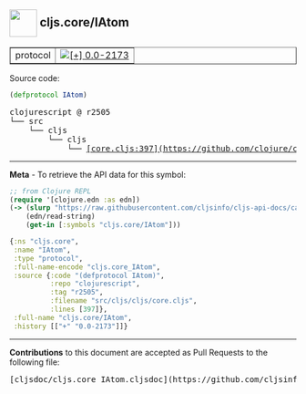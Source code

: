 ## <img width="48px" valign="middle" src="http://i.imgur.com/Hi20huC.png"> cljs.core/IAtom

 <table border="1">
<tr>

<td>protocol</td>
<td><a href="https://github.com/cljsinfo/cljs-api-docs/tree/0.0-2173"><img valign="middle" alt="[+] 0.0-2173" src="https://img.shields.io/badge/+-0.0--2173-lightgrey.svg"></a> </td>
</tr>
</table>






Source code:

```clj
(defprotocol IAtom)
```

 <pre>
clojurescript @ r2505
└── src
    └── cljs
        └── cljs
            └── <ins>[core.cljs:397](https://github.com/clojure/clojurescript/blob/r2505/src/cljs/cljs/core.cljs#L397)</ins>
</pre>


---

__Meta__ - To retrieve the API data for this symbol:

```clj
;; from Clojure REPL
(require '[clojure.edn :as edn])
(-> (slurp "https://raw.githubusercontent.com/cljsinfo/cljs-api-docs/catalog/cljs-api.edn")
    (edn/read-string)
    (get-in [:symbols "cljs.core/IAtom"]))
```

```clj
{:ns "cljs.core",
 :name "IAtom",
 :type "protocol",
 :full-name-encode "cljs.core_IAtom",
 :source {:code "(defprotocol IAtom)",
          :repo "clojurescript",
          :tag "r2505",
          :filename "src/cljs/cljs/core.cljs",
          :lines [397]},
 :full-name "cljs.core/IAtom",
 :history [["+" "0.0-2173"]]}

```

---

__Contributions__ to this document are accepted as Pull Requests to the following file:

 <pre>
[cljsdoc/cljs.core_IAtom.cljsdoc](https://github.com/cljsinfo/cljs-api-docs/blob/master/cljsdoc/cljs.core_IAtom.cljsdoc)
</pre>

